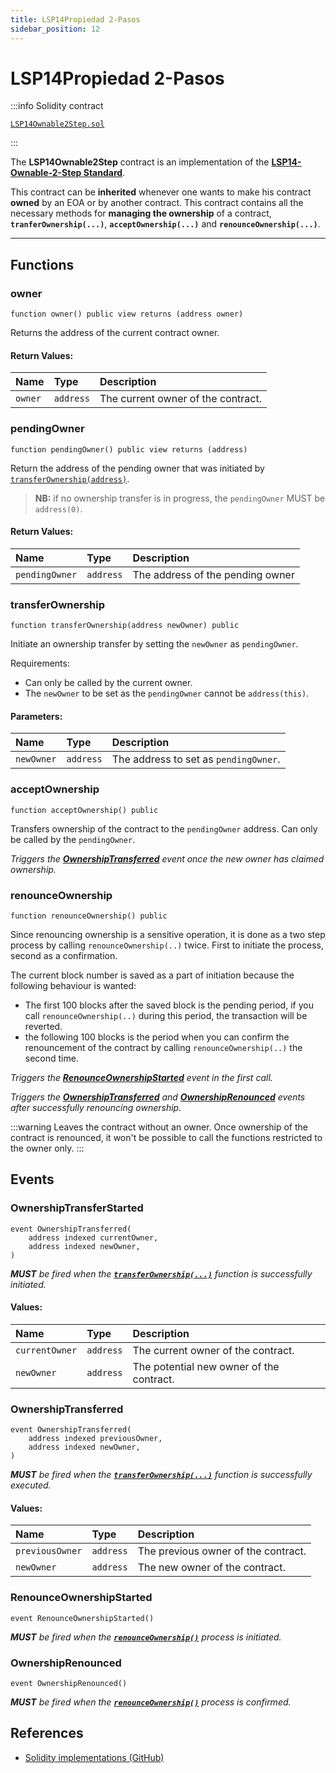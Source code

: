 ```yaml
---
title: LSP14Propiedad 2-Pasos
sidebar_position: 12
---
```


# LSP14Propiedad 2-Pasos

:::info Solidity contract

[`LSP14Ownable2Step.sol`](https://github.com/lukso-network/lsp-smart-contracts/blob/main/contracts/LSP14Ownable2Step/LSP14Ownable2Step.sol)

:::

The **LSP14Ownable2Step** contract is an implementation of the **[LSP14-Ownable-2-Step Standard](#)**.

This contract can be **inherited** whenever one wants to make his contract **owned** by an EOA or by another contract. This contract contains all the necessary methods for **managing the ownership** of a contract, **`tranferOwnership(...)`**, **`acceptOwnership(...)`** and **`renounceOwnership(...)`**.

---

## Functions

### owner

```solidity
function owner() public view returns (address owner)
```

Returns the address of the current contract owner.

#### Return Values:

| Name    | Type      | Description                        |
| :------ | :-------- | :--------------------------------- |
| `owner` | `address` | The current owner of the contract. |

### pendingOwner

```solidity
function pendingOwner() public view returns (address)
```

Return the address of the pending owner that was initiated by [`transferOwnership(address)`](#transferownership).

> **NB:** if no ownership transfer is in progress, the `pendingOwner` MUST be `address(0)`.

#### Return Values:

| Name           | Type      | Description                      |
| :------------- | :-------- | :------------------------------- |
| `pendingOwner` | `address` | The address of the pending owner |

### transferOwnership

```solidity
function transferOwnership(address newOwner) public
```

Initiate an ownership transfer by setting the `newOwner` as `pendingOwner`.

Requirements:

- Can only be called by the current owner.
- The `newOwner` to be set as the `pendingOwner` cannot be `address(this)`.

#### Parameters:

| Name       | Type      | Description                           |
| :--------- | :-------- | :------------------------------------ |
| `newOwner` | `address` | The address to set as `pendingOwner`. |

### acceptOwnership

```solidity
function acceptOwnership() public
```

Transfers ownership of the contract to the `pendingOwner` address. Can only be called by the `pendingOwner`.

_Triggers the **[OwnershipTransferred](#ownershiptransferred)** event once the new owner has claimed ownership._

### renounceOwnership

```solidity
function renounceOwnership() public
```

Since renouncing ownership is a sensitive operation, it is done as a two step process by calling `renounceOwnership(..)` twice. First to initiate the process, second as a confirmation.

The current block number is saved as a part of initiation because the following behaviour is wanted:

- The first 100 blocks after the saved block is the pending period, if you call `renounceOwnership(..)` during this period, the transaction will be reverted.
- the following 100 blocks is the period when you can confirm the renouncement of the contract by calling `renounceOwnership(..)` the second time.

_Triggers the **[RenounceOwnershipStarted](#RenounceOwnershipStarted)** event in the first call._

_Triggers the **[OwnershipTransferred](#ownershiptransferred)** and **[OwnershipRenounced](#ownershiprenounced)** events after successfully renouncing ownership._

:::warning
Leaves the contract without an owner. Once ownership of the contract is renounced, it won't be possible to call the functions restricted to the owner only.
:::

## Events

### OwnershipTransferStarted

```solidity
event OwnershipTransferred(
    address indexed currentOwner,
    address indexed newOwner,
)
```

_**MUST** be fired when the **[`transferOwnership(...)`](#transferownership)** function is successfully initiated._

#### Values:

| Name           | Type      | Description                              |
| :------------- | :-------- | :--------------------------------------- |
| `currentOwner` | `address` | The current owner of the contract.       |
| `newOwner`     | `address` | The potential new owner of the contract. |

### OwnershipTransferred

```solidity
event OwnershipTransferred(
    address indexed previousOwner,
    address indexed newOwner,
)
```

_**MUST** be fired when the **[`transferOwnership(...)`](#transferownership)** function is successfully executed._

#### Values:

| Name            | Type      | Description                         |
| :-------------- | :-------- | :---------------------------------- |
| `previousOwner` | `address` | The previous owner of the contract. |
| `newOwner`      | `address` | The new owner of the contract.      |

### RenounceOwnershipStarted

```solidity
event RenounceOwnershipStarted()
```

_**MUST** be fired when the **[`renounceOwnership()`](#renounceownership)** process is initiated._

### OwnershipRenounced

```solidity
event OwnershipRenounced()
```

_**MUST** be fired when the **[`renounceOwnership()`](#renounceownership)** process is confirmed._

## References

- [Solidity implementations (GitHub)](https://github.com/lukso-network/lsp-universalprofile-smart-contracts/tree/develop/contracts)
